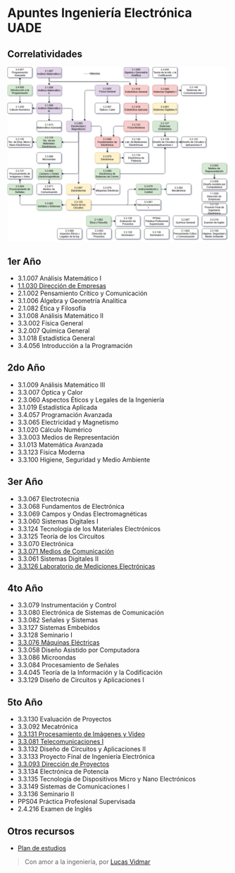 # Apuntes Ingeniería Electrónica UADE

## Correlatividades

![Diagrama de correlatividades](/diagrama_correlatividades.png)

## 1er Año
- 3.1.007 Análisis Matemático I
- [1.1.030 Dirección de Empresas](/1ero/1.1.030_Direccion_de_Empresas.htm)
- 2.1.002 Pensamiento Crítico y Comunicación
- 3.1.006 Álgebra y Geometría Analítica
- 2.1.082 Ética y Filosofía
- 3.1.008 Análisis Matemático II
- 3.3.002 Física General
- 3.2.007 Química General
- 3.1.018 Estadística General
- 3.4.056 Introducción a la Programación

## 2do Año
- 3.1.009 Análisis Matemático III
- 3.3.007 Óptica y Calor
- 2.3.060 Aspectos Éticos y Legales de la Ingeniería
- 3.1.019 Estadística Aplicada
- 3.4.057 Programación Avanzada
- 3.3.065 Electricidad y Magnetismo
- 3.1.020 Cálculo Numérico
- 3.3.003 Medios de Representación
- 3.1.013 Matemática Avanzada
- 3.3.123 Física Moderna
- 3.3.100 Higiene, Seguridad y Medio Ambiente

## 3er Año
- 3.3.067 Electrotecnia
- 3.3.068 Fundamentos de Electrónica
- 3.3.069 Campos y Ondas Electromagnéticas
- 3.3.060 Sistemas Digitales I
- 3.3.124 Tecnología de los Materiales Electrónicos
- 3.3.125 Teoría de los Circuitos
- 3.3.070 Electrónica
- [3.3.071 Medios de Comunicación](/3ero/3.3.071_Medios_de_Comunicacion.htm)
- 3.3.061 Sistemas Digitales II
- [3.3.126 Laboratorio de Mediciones Electrónicas](/3ero/3.3.126_Laboratorio_de_Mediciones_Electronicas.htm)


## 4to Año
- 3.3.079 Instrumentación y Control
- 3.3.080 Electrónica de Sistemas de Comunicación
- 3.3.082 Señales y Sistemas
- 3.3.127 Sistemas Embebidos
- 3.3.128 Seminario I
- [3.3.076 Máquinas Eléctricas](/4to/3.3.076_Maquinas_Electricas.htm)
- 3.3.058 Diseño Asistido por Computadora
- 3.3.086 Microondas
- 3.3.084 Procesamiento de Señales
- 3.4.045 Teoría de la Información y la Codificación
- 3.3.129 Diseño de Circuitos y Aplicaciones I

## 5to Año
- 3.3.130 Evaluación de Proyectos
- 3.3.092 Mecatrónica
- [3.3.131 Procesamiento de Imágenes y Video](/5to/3.3.131_Procesamiento_de_Imagenes_y_Video.htm)
- [3.3.081 Telecomunicaciones I](/5to/3.3.081_Telecomunicaciones_I.htm)
- 3.3.132 Diseño de Circuitos y Aplicaciones II
- 3.3.133 Proyecto Final de Ingeniería Electrónica
- [3.3.093 Dirección de Proyectos](/5to/3.3.093_Direccion_de_Proyectos.htm)
- 3.3.134 Electrónica de Potencia
- 3.3.135 Tecnología de Dispositivos Micro y Nano Electrónicos
- 3.3.149 Sistemas de Comunicaciones I
- 3.3.136 Seminario II
- PPS04 Práctica Profesional Supervisada
- 2.4.216 Examen de Inglés

## Otros recursos

- [Plan de estudios](/materias.xlsx)


> Con amor a la ingeniería, por [Lucas Vidmar](https://lucas.vidm.ar)